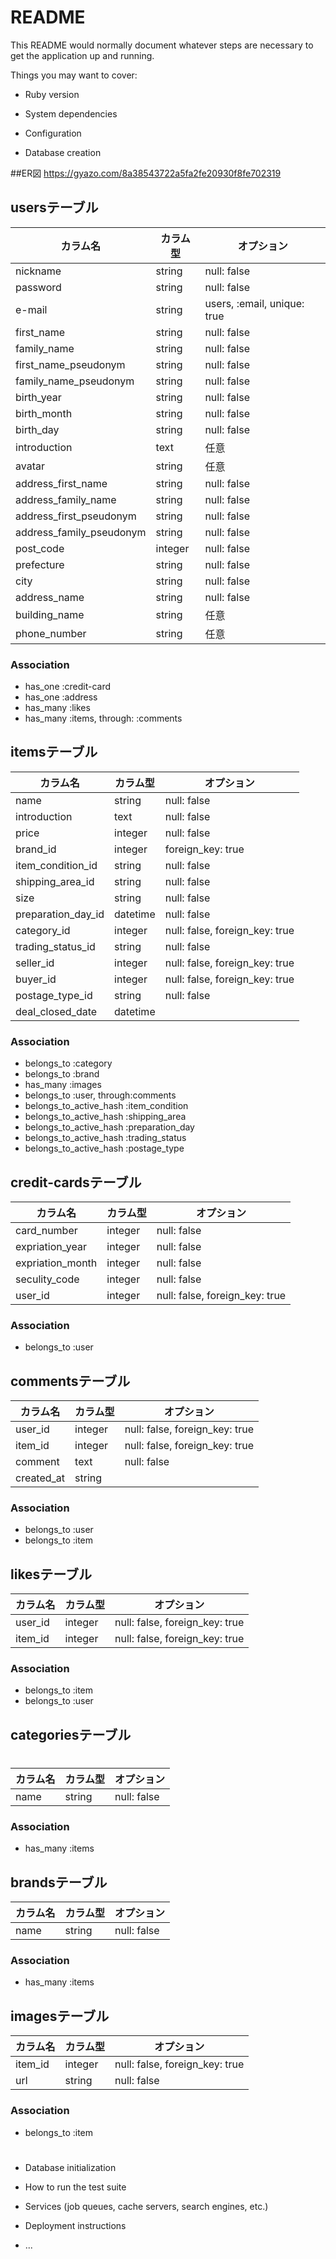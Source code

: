 # README

This README would normally document whatever steps are necessary to get the
application up and running.

Things you may want to cover:

* Ruby version

* System dependencies

* Configuration

* Database creation

##ER図 https://gyazo.com/8a38543722a5fa2fe20930f8fe702319

## usersテーブル

|カラム名|カラム型|オプション|
|------|----|-------|
|nickname|string|null: false|
|password|string|null: false|
|e-mail|string|users, :email, unique: true|
|first_name|string|null: false|
|family_name|string|null: false|
|first_name_pseudonym|string|null: false|
|family_name_pseudonym|string|null: false|
|birth_year|string|null: false|
|birth_month|string|null: false|
|birth_day|string|null: false|
|introduction|text|任意|
|avatar|string|任意|
|address_first_name|string|null: false|
|address_family_name|string|null: false|
|address_first_pseudonym|string|null: false|
|address_family_pseudonym|string|null: false|
|post_code|integer|null: false|
|prefecture|string|null: false|
|city|string|null: false|
|address_name|string|null: false|
|building_name|string|任意|
|phone_number|string|任意|

### Association

- has_one :credit-card
- has_one :address
- has_many :likes
- has_many :items, through: :comments

## itemsテーブル

|カラム名|カラム型|オプション|
|------|----|-------|
|name|string|null: false|
|introduction|text|null: false|
|price|integer|null: false|
|brand_id|integer|foreign_key: true|
|item_condition_id|string|null: false|
|shipping_area_id|string|null: false|
|size|string|null: false|
|preparation_day_id|datetime|null: false|
|category_id|integer|null: false, foreign_key: true|
|trading_status_id|string|null: false|
|seller_id|integer|null: false, foreign_key: true|
|buyer_id|integer|null: false, foreign_key: true|
|postage_type_id|string|null: false|
|deal_closed_date|datetime||

### Association

- belongs_to :category
- belongs_to :brand
- has_many :images
- belongs_to :user, through:comments
- belongs_to_active_hash :item_condition
- belongs_to_active_hash :shipping_area
- belongs_to_active_hash :preparation_day
- belongs_to_active_hash :trading_status
- belongs_to_active_hash :postage_type

## credit-cardsテーブル

|カラム名|カラム型|オプション|
|------|----|-------|
|card_number|integer|null: false|
|expriation_year|integer|null: false|
|expriation_month|integer|null: false|
|seculity_code|integer|null: false|
|user_id|integer|null: false, foreign_key: true|

### Association

- belongs_to :user

## commentsテーブル

|カラム名|カラム型|オプション|
|------|----|-------|
|user_id|integer|null: false, foreign_key: true|
|item_id|integer|null: false, foreign_key: true|
|comment|text|null: false|
|created_at|string||

### Association

- belongs_to :user
- belongs_to :item

## likesテーブル

|カラム名|カラム型|オプション|
|------|----|-------|
|user_id|integer|null: false, foreign_key: true|
|item_id|integer|null: false, foreign_key: true|

### Association

- belongs_to :item
- belongs_to :user

## categoriesテーブル
# 
|カラム名|カラム型|オプション|
|------|----|-------|
|name|string|null: false|

### Association

- has_many :items

## brandsテーブル

|カラム名|カラム型|オプション|
|------|----|-------|
|name|string|null: false|

### Association

- has_many :items

## imagesテーブル

|カラム名|カラム型|オプション|
|------|----|-------|
|item_id|integer|null: false, foreign_key: true|
|url|string|null: false|

### Association

- belongs_to :item

# 
* Database initialization

* How to run the test suite

* Services (job queues, cache servers, search engines, etc.)

* Deployment instructions

* ...
